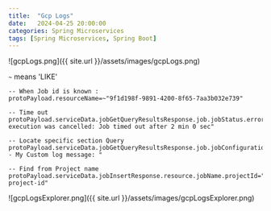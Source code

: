```yaml
---
title:  "Gcp Logs"
date:   2024-04-25 20:00:00
categories: Spring Microservices
tags: [Spring Microservices, Spring Boot]
---
```



![gcpLogs.png]({{ site.url }}/assets/images/gcpLogs.png)

`~` means 'LIKE'
```shell
-- When Job id is known :
protoPayload.resourceName=~"9f1d198f-9891-4200-8f65-7aa3b032e739"
 
-- Time out
protoPayload.serviceData.jobGetQueryResultsResponse.job.jobStatus.error.message="Job execution was cancelled: Job timed out after 2 min 0 sec"
 
-- Locate specific section Query
protoPayload.serviceData.jobGetQueryResultsResponse.job.jobConfiguration.query.query=~"-- My Custom log message: "
 
-- Find from Project name
protoPayload.serviceData.jobInsertResponse.resource.jobName.projectId="my-project-id"
```

![gcpLogsExplorer.png]({{ site.url }}/assets/images/gcpLogsExplorer.png)